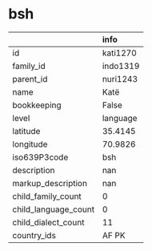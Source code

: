 # bsh
|                      | info     |
|:---------------------|:---------|
| id                   | kati1270 |
| family_id            | indo1319 |
| parent_id            | nuri1243 |
| name                 | Katë     |
| bookkeeping          | False    |
| level                | language |
| latitude             | 35.4145  |
| longitude            | 70.9826  |
| iso639P3code         | bsh      |
| description          | nan      |
| markup_description   | nan      |
| child_family_count   | 0        |
| child_language_count | 0        |
| child_dialect_count  | 11       |
| country_ids          | AF PK    |